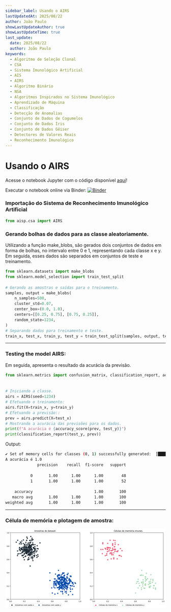 ```yaml
---
sidebar_label: Usando o AIRS
lastUpdatedAt: 2025/08/22
author: João Paulo
showLastUpdateAuthor: true
showLastUpdateTime: true
last_update:
  date: 2025/08/22
  author: João Paulo
keywords:
  - Algoritmo de Seleção Clonal
  - CSA
  - Sistema Imunológico Artificial
  - AIS
  - AIRS
  - Algoritmo Binário
  - NSA
  - Algoritmos Inspirados no Sistema Imunológico
  - Aprendizado de Máquina
  - Classificação
  - Detecção de Anomalias
  - Conjunto de Dados de Cogumelos
  - Conjunto de Dados Íris
  - Conjunto de Dados Gêiser
  - Detectores de Valores Reais
  - Reconhecimento Imunológico
---
```


# Usando o AIRS

Acesse o notebook Jupyter com o código disponível [aqui](https://github.com/AIS-Package/aisp/blob/main/examples/pt-br/classification/AIRS/example_with_randomly_generated_dataset-pt.ipynb)!

Executar o notebook online via Binder:  [![Binder](https://mybinder.org/badge_logo.svg)](https://mybinder.org/v2/gh/AIS-Package/aisp/HEAD?labpath=%2Fexamples%2Fpt-br%2Fclassification%2FAIRS%2Fexample_with_randomly_generated_dataset-pt.ipynb)

### Importação do Sistema de Reconhecimento Imunológico Artificial
```python
from aisp.csa import AIRS
```

### Gerando bolhas de dados para as classe aleatoriamente.

Utilizando a função make_blobs, são gerados dois conjuntos de dados em forma de bolhas, no intervalo entre 0 e 1, representando cada classe x e y. Em seguida, esses dados são separados em conjuntos de teste e treinamento.

```python
from sklearn.datasets import make_blobs
from sklearn.model_selection import train_test_split

# Gerando as amostras e saídas para o treinamento.
samples, output = make_blobs(
    n_samples=500,
    cluster_std=0.07,
    center_box=(0.0, 1.0),
    centers=[[0.25, 0.75], [0.75, 0.25]],
    random_state=1234,
)
# Separando dados para treinamento e teste.
train_x, test_x, train_y, test_y = train_test_split(samples, output, test_size=0.2)
```

---

### Testing the model AIRS:

Em seguida, apresenta o resultado da acurácia da previsão.

```python
from sklearn.metrics import confusion_matrix, classification_report, accuracy_score


# Iniciando a classe.
airs = AIRS(seed=1234)
# Efetuando o treinamento: 
airs.fit(X=train_x, y=train_y)
# Efetuando a previsão:: 
prev = airs.predict(X=test_x)
# Mostrando a acurácia das previsões para os dados.
print(f"A acurácia é {accuracy_score(prev, test_y)}")
print(classification_report(test_y, prev))
```

Output:
```bash
✔ Set of memory cells for classes (0, 1) successfully generated:  ┇██████████┇ 400/400 memory cells for each aᵢ
A acurácia é 1.0
              precision    recall  f1-score   support

           0       1.00      1.00      1.00        48
           1       1.00      1.00      1.00        52

    accuracy                           1.00       100
   macro avg       1.00      1.00      1.00       100
weighted avg       1.00      1.00      1.00       100
```

---

### Célula de memória e plotagem de amostra:

![](../../assets/exemple_airs_plot.png)